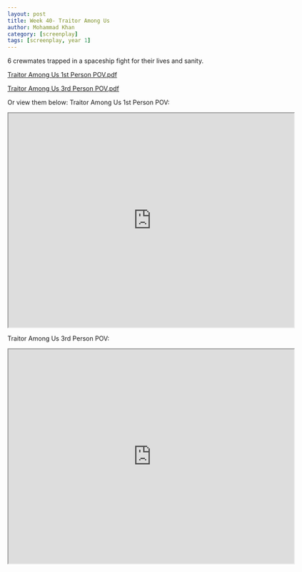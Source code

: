 ```yaml
---
layout: post
title: Week 40- Traitor Among Us
author: Mohammad Khan
category: [screenplay]
tags: [screenplay, year 1]
---
```

6 crewmates trapped in a spaceship fight for their lives and sanity.



<p><a href="https://drive.google.com/file/d/1MUVylc81GZUBlXmkQUEuQJMKBSVhCskx/view?usp=sharing">
Traitor Among Us 1st Person POV.pdf</a></p>

<p><a href="https://drive.google.com/file/d/12C-UV5swGU-3TKvEgOM_edW1W4AX5MXG/view?usp=sharing">
Traitor Among Us 3rd Person POV.pdf</a></p>

Or view them below:
Traitor Among Us 1st Person POV:
<iframe src="https://drive.google.com/file/d/1MUVylc81GZUBlXmkQUEuQJMKBSVhCskx/preview" width="640" height="480" allow="autoplay"></iframe>

Traitor Among Us 3rd Person POV: 
<iframe src="https://drive.google.com/file/d/12C-UV5swGU-3TKvEgOM_edW1W4AX5MXG/preview" width="640" height="480" allow="autoplay"></iframe>